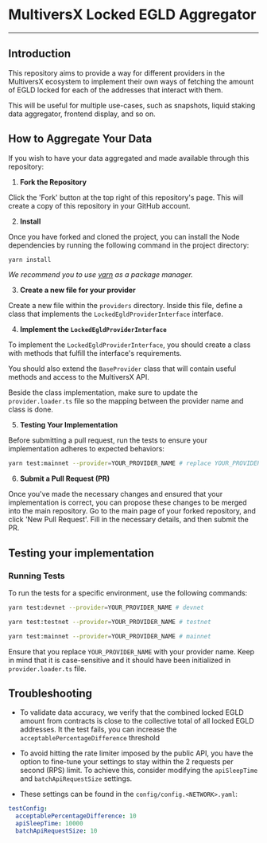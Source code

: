 # MultiversX Locked EGLD Aggregator

---

## Introduction

This repository aims to provide a way for different providers in the MultiversX ecosystem to implement their own ways of fetching the amount of EGLD locked for each of the addresses that interact with them.

This will be useful for multiple use-cases, such as snapshots, liquid staking data aggregator, frontend display, and so on.

## How to Aggregate Your Data

If you wish to have your data aggregated and made available through this repository:

1. **Fork the Repository**

Click the 'Fork' button at the top right of this repository's page. This will create a copy of this repository in your GitHub account.

2. **Install**

Once you have forked and cloned the project, you can install the Node dependencies by running the following command in the project directory:

```bash
yarn install
```

_We recommend you to use [yarn](https://yarnpkg.com/) as a package manager._

3. **Create a new file for your provider**

Create a new file within the `providers` directory. Inside this file, define a class that implements the `LockedEgldProviderInterface` interface.

4. **Implement the `LockedEgldProviderInterface`**

To implement the `LockedEgldProviderInterface`, you should create a class with methods that fulfill the interface's requirements.

You should also extend the `BaseProvider` class that will contain useful methods and access to the MultiversX API.

Beside the class implementation, make sure to update the `provider.loader.ts` file so the mapping between the provider name and class is done.

5. **Testing Your Implementation**

Before submitting a pull request, run the tests to ensure your implementation adheres to expected behaviors:

```bash
yarn test:mainnet --provider=YOUR_PROVIDER_NAME # replace YOUR_PROVIDER_NAME with your provider file name
```

6. **Submit a Pull Request (PR)**

Once you've made the necessary changes and ensured that your implementation is correct, you can propose these changes to be merged into the main repository. Go to the main page of your forked repository, and click 'New Pull Request'. Fill in the necessary details, and then submit the PR.

## Testing your implementation

### Running Tests

To run the tests for a specific environment, use the following commands:

```bash
yarn test:devnet --provider=YOUR_PROVIDER_NAME # devnet

yarn test:testnet --provider=YOUR_PROVIDER_NAME # testnet

yarn test:mainnet --provider=YOUR_PROVIDER_NAME # mainnet
```

Ensure that you replace `YOUR_PROVIDER_NAME` with your provider name. Keep in mind that it is case-sensitive and it should have been initialized in `provider.loader.ts` file.

## Troubleshooting

- To validate data accuracy, we verify that the combined locked EGLD amount from contracts is close to the collective total of all locked EGLD addresses. It the test fails, you can increase the `acceptablePercentageDifference` threshold

- To avoid hitting the rate limiter imposed by the public API, you have the option to fine-tune your settings to stay within the 2 requests per second (RPS) limit. To achieve this, consider modifying the `apiSleepTime` and `batchApiRequestSize` settings.

- These settings can be found in the `config/config.<NETWORK>.yaml`:

```yaml
testConfig:
  acceptablePercentageDifference: 10
  apiSleepTime: 10000
  batchApiRequestSize: 10
```
